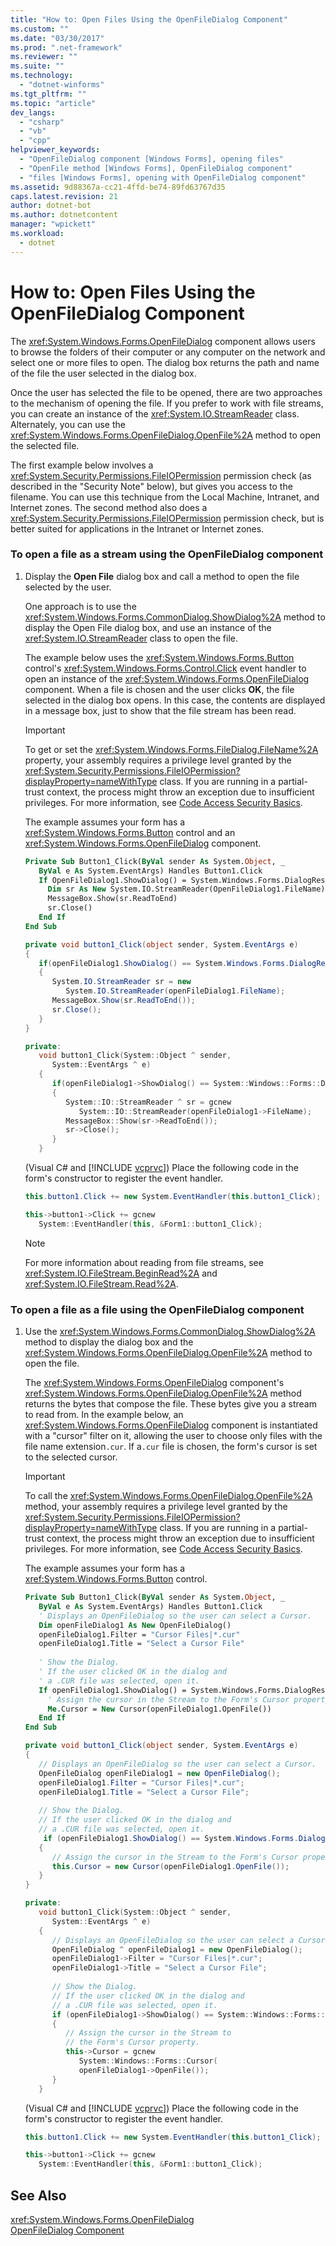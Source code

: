 ```yaml
---
title: "How to: Open Files Using the OpenFileDialog Component"
ms.custom: ""
ms.date: "03/30/2017"
ms.prod: ".net-framework"
ms.reviewer: ""
ms.suite: ""
ms.technology: 
  - "dotnet-winforms"
ms.tgt_pltfrm: ""
ms.topic: "article"
dev_langs: 
  - "csharp"
  - "vb"
  - "cpp"
helpviewer_keywords: 
  - "OpenFileDialog component [Windows Forms], opening files"
  - "OpenFile method [Windows Forms], OpenFileDialog component"
  - "files [Windows Forms], opening with OpenFileDialog component"
ms.assetid: 9d88367a-cc21-4ffd-be74-89fd63767d35
caps.latest.revision: 21
author: dotnet-bot
ms.author: dotnetcontent
manager: "wpickett"
ms.workload: 
  - dotnet
---
```

# How to: Open Files Using the OpenFileDialog Component
The <xref:System.Windows.Forms.OpenFileDialog> component allows users to browse the folders of their computer or any computer on the network and select one or more files to open. The dialog box returns the path and name of the file the user selected in the dialog box.  
  
 Once the user has selected the file to be opened, there are two approaches to the mechanism of opening the file. If you prefer to work with file streams, you can create an instance of the <xref:System.IO.StreamReader> class. Alternately, you can use the <xref:System.Windows.Forms.OpenFileDialog.OpenFile%2A> method to open the selected file.  
  
 The first example below involves a <xref:System.Security.Permissions.FileIOPermission> permission check (as described in the "Security Note" below), but gives you access to the filename. You can use this technique from the Local Machine, Intranet, and Internet zones. The second method also does a <xref:System.Security.Permissions.FileIOPermission> permission check, but is better suited for applications in the Intranet or Internet zones.  
  
### To open a file as a stream using the OpenFileDialog component  
  
1. Display the **Open File** dialog box and call a method to open the file selected by the user.  
  
    One approach is to use the <xref:System.Windows.Forms.CommonDialog.ShowDialog%2A> method to display the Open File dialog box, and use an instance of the <xref:System.IO.StreamReader> class to open the file.  
  
    The example below uses the <xref:System.Windows.Forms.Button> control's <xref:System.Windows.Forms.Control.Click> event handler to open an instance of the <xref:System.Windows.Forms.OpenFileDialog> component. When a file is chosen and the user clicks **OK**, the file selected in the dialog box opens. In this case, the contents are displayed in a message box, just to show that the file stream has been read.  
  
   > [!IMPORTANT]
   >  To get or set the <xref:System.Windows.Forms.FileDialog.FileName%2A> property, your assembly requires a privilege level granted by the <xref:System.Security.Permissions.FileIOPermission?displayProperty=nameWithType> class. If you are running in a partial-trust context, the process might throw an exception due to insufficient privileges. For more information, see [Code Access Security Basics](../../../../docs/framework/misc/code-access-security-basics.md).  
  
    The example assumes your form has a <xref:System.Windows.Forms.Button> control and an <xref:System.Windows.Forms.OpenFileDialog> component.  
  
   ```vb  
   Private Sub Button1_Click(ByVal sender As System.Object, _  
      ByVal e As System.EventArgs) Handles Button1.Click  
      If OpenFileDialog1.ShowDialog() = System.Windows.Forms.DialogResult.OK Then  
        Dim sr As New System.IO.StreamReader(OpenFileDialog1.FileName)  
        MessageBox.Show(sr.ReadToEnd)  
        sr.Close()  
      End If  
   End Sub  
   ```  
  
   ```csharp  
   private void button1_Click(object sender, System.EventArgs e)  
   {  
      if(openFileDialog1.ShowDialog() == System.Windows.Forms.DialogResult.OK)  
      {  
         System.IO.StreamReader sr = new   
            System.IO.StreamReader(openFileDialog1.FileName);  
         MessageBox.Show(sr.ReadToEnd());  
         sr.Close();  
      }  
   }  
   ```  
  
   ```cpp  
   private:  
      void button1_Click(System::Object ^ sender,  
         System::EventArgs ^ e)  
      {  
         if(openFileDialog1->ShowDialog() == System::Windows::Forms::DialogResult::OK)  
         {  
            System::IO::StreamReader ^ sr = gcnew  
               System::IO::StreamReader(openFileDialog1->FileName);  
            MessageBox::Show(sr->ReadToEnd());  
            sr->Close();  
         }  
      }  
   ```  
  
    (Visual C# and [!INCLUDE [vcprvc](../../../../includes/vcprvc-md.md)]) Place the following code in the form's constructor to register the event handler.  
  
   ```csharp  
   this.button1.Click += new System.EventHandler(this.button1_Click);  
   ```  
  
   ```cpp  
   this->button1->Click += gcnew  
      System::EventHandler(this, &Form1::button1_Click);  
   ```  
  
   > [!NOTE]
   >  For more information about reading from file streams, see <xref:System.IO.FileStream.BeginRead%2A> and <xref:System.IO.FileStream.Read%2A>.  
  
### To open a file as a file using the OpenFileDialog component  
  
1. Use the <xref:System.Windows.Forms.CommonDialog.ShowDialog%2A> method to display the dialog box and the <xref:System.Windows.Forms.OpenFileDialog.OpenFile%2A> method to open the file.  
  
    The <xref:System.Windows.Forms.OpenFileDialog> component's <xref:System.Windows.Forms.OpenFileDialog.OpenFile%2A> method returns the bytes that compose the file. These bytes give you a stream to read from. In the example below, an <xref:System.Windows.Forms.OpenFileDialog> component is instantiated with a "cursor" filter on it, allowing the user to choose only files with the file name extension`.cur`. If a`.cur` file is chosen, the form's cursor is set to the selected cursor.  
  
   > [!IMPORTANT]
   >  To call the <xref:System.Windows.Forms.OpenFileDialog.OpenFile%2A> method, your assembly requires a privilege level granted by the <xref:System.Security.Permissions.FileIOPermission?displayProperty=nameWithType> class. If you are running in a partial-trust context, the process might throw an exception due to insufficient privileges. For more information, see [Code Access Security Basics](../../../../docs/framework/misc/code-access-security-basics.md).  
  
    The example assumes your form has a <xref:System.Windows.Forms.Button> control.  
  
   ```vb  
   Private Sub Button1_Click(ByVal sender As System.Object, _  
      ByVal e As System.EventArgs) Handles Button1.Click  
      ' Displays an OpenFileDialog so the user can select a Cursor.  
      Dim openFileDialog1 As New OpenFileDialog()  
      openFileDialog1.Filter = "Cursor Files|*.cur"  
      openFileDialog1.Title = "Select a Cursor File"  
  
      ' Show the Dialog.  
      ' If the user clicked OK in the dialog and   
      ' a .CUR file was selected, open it.  
      If openFileDialog1.ShowDialog() = System.Windows.Forms.DialogResult.OK Then  
        ' Assign the cursor in the Stream to the Form's Cursor property.  
        Me.Cursor = New Cursor(openFileDialog1.OpenFile())  
      End If  
   End Sub  
   ```  
  
   ```csharp  
   private void button1_Click(object sender, System.EventArgs e)  
   {  
      // Displays an OpenFileDialog so the user can select a Cursor.  
      OpenFileDialog openFileDialog1 = new OpenFileDialog();  
      openFileDialog1.Filter = "Cursor Files|*.cur";  
      openFileDialog1.Title = "Select a Cursor File";  
  
      // Show the Dialog.  
      // If the user clicked OK in the dialog and  
      // a .CUR file was selected, open it.  
       if (openFileDialog1.ShowDialog() == System.Windows.Forms.DialogResult.OK)  
      {  
         // Assign the cursor in the Stream to the Form's Cursor property.  
         this.Cursor = new Cursor(openFileDialog1.OpenFile());  
      }  
   }  
   ```  
  
   ```cpp  
   private:  
      void button1_Click(System::Object ^ sender,  
         System::EventArgs ^ e)  
      {  
         // Displays an OpenFileDialog so the user can select a Cursor.  
         OpenFileDialog ^ openFileDialog1 = new OpenFileDialog();  
         openFileDialog1->Filter = "Cursor Files|*.cur";  
         openFileDialog1->Title = "Select a Cursor File";  
  
         // Show the Dialog.  
         // If the user clicked OK in the dialog and  
         // a .CUR file was selected, open it.  
         if (openFileDialog1->ShowDialog() == System::Windows::Forms::DialogResult::OK)  
         {  
            // Assign the cursor in the Stream to  
            // the Form's Cursor property.  
            this->Cursor = gcnew  
               System::Windows::Forms::Cursor(  
               openFileDialog1->OpenFile());  
         }  
      }  
   ```  
  
    (Visual C# and [!INCLUDE [vcprvc](../../../../includes/vcprvc-md.md)]) Place the following code in the form's constructor to register the event handler.  
  
   ```csharp  
   this.button1.Click += new System.EventHandler(this.button1_Click);  
   ```  
  
   ```cpp  
   this->button1->Click += gcnew  
      System::EventHandler(this, &Form1::button1_Click);  
   ```  
  
## See Also  
 <xref:System.Windows.Forms.OpenFileDialog>  
 [OpenFileDialog Component](../../../../docs/framework/winforms/controls/openfiledialog-component-windows-forms.md)
